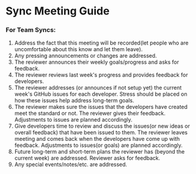 # Sync Meeting Guide

### For Team Syncs:

1. Address the fact that this meeting will be recorded\(let people who are uncomfortable about this know and let them leave\).
2. Any pressing announcements or changes are addressed.
3. The reviewer announces their weekly goals/progress and asks for feedback.
4. The reviewer reviews last week's progress and provides feedback for developers.
5. The reviewer addresses \(or announces if not setup yet\) the current week's GitHub issues for each developer. Stress should be placed on how these issues help address long-term goals. 
6. The reviewer makes sure the issues that the developers have created meet the standard or not. The reviewer gives their feedback. Adjustments to issues  are planned accordingly.
7. Give developers time to review and discuss the issues\(or new ideas or overall feedback\) that have been issued to them. The reviewer leaves meeting and comes back when the developers have come up with feedback. Adjustments to issues\(or goals\)  are planned accordingly.
8. Future long-term and short-term plans the reviewer has \(beyond the current week\) are addressed. Reviewer asks for feedback.
9. Any special events/notes/etc. are addressed.

